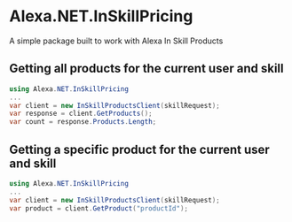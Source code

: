 # Alexa.NET.InSkillPricing
A simple package built to work with Alexa In Skill Products

## Getting all products for the current user and skill

```csharp
using Alexa.NET.InSkillPricing
...
var client = new InSkillProductsClient(skillRequest);
var response = client.GetProducts();
var count = response.Products.Length;
```

## Getting a specific product for the current user and skill

```csharp
using Alexa.NET.InSkillPricing
...
var client = new InSkillProductsClient(skillRequest);
var product = client.GetProduct("productId");
```
